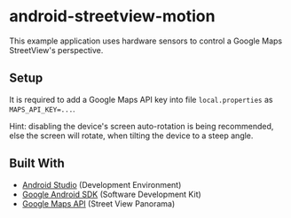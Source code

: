 # android-streetview-motion

This example application uses hardware sensors to control a Google Maps StreetView's perspective.

## Setup

It is required to add a Google Maps API key into file `local.properties` as `MAPS_API_KEY=...`.

Hint: disabling the device's screen auto-rotation is being recommended,<br/>
else the screen will rotate, when tilting the device to a steep angle.

## Built With
* [Android Studio](https://developer.android.com/studio/) (Development Environment)
* [Google Android SDK](https://developer.android.com/studio/releases/platforms) (Software Development Kit)
* [Google Maps API](https://developers.google.com/maps/documentation/android-sdk/streetview) (Street View Panorama)

